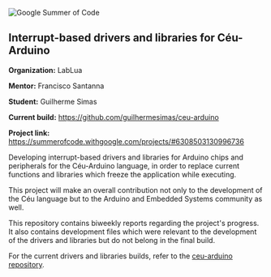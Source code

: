 ![Google Summer of Code](https://musescore.org/sites/musescore.org/files/Capture%20d'e%CC%81cran%202016-03-01%2009.48.11.png)

## Interrupt-based drivers and libraries for Céu-Arduino

**Organization:** LabLua

**Mentor:** Francisco Santanna

**Student:** Guilherme Simas


**Current build:** https://github.com/guilhermesimas/ceu-arduino

**Project link:** https://summerofcode.withgoogle.com/projects/#6308503130996736



Developing interrupt-based drivers and libraries for Arduino chips and peripherals for the Céu-Arduino language, in order to replace current functions and libraries which freeze the application while executing.

This project will make an overall contribution not only to the development of the Céu language but to the Arduino and Embedded Systems community as well.


This repository contains biweekly reports regarding the project's progress. It also contains development files which were relevant to the development of the drivers and libraries but do not belong in the final build.

For the current drivers and libraries builds, refer to the [ceu-arduino repository](https://github.com/guilhermesimas/ceu-arduino).
